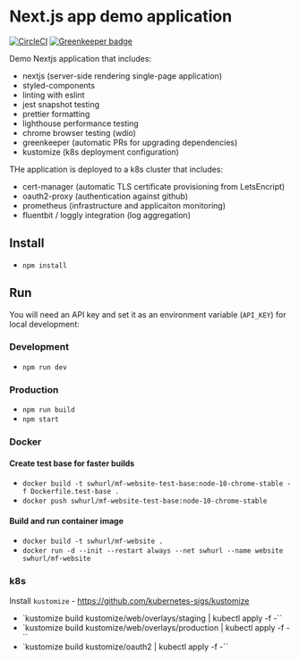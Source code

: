 # Next.js app  demo application

[![CircleCI](https://circleci.com/gh/samclement/mf-swhurl-website.svg?style=svg)](https://circleci.com/gh/samclement/mf-swhurl-website)
[![Greenkeeper badge](https://badges.greenkeeper.io/samclement/mf-swhurl-website.svg)](https://greenkeeper.io/)

Demo Nextjs application that includes: 

- nextjs (server-side rendering single-page application)
- styled-components
- linting with eslint
- jest snapshot testing
- prettier formatting
- lighthouse performance testing
- chrome browser testing (wdio)
- greenkeeper (automatic PRs for upgrading dependencies)
- kustomize (k8s deployment configuration)

THe application is deployed to a k8s cluster that includes:

- cert-manager (automatic TLS certificate provisioning from LetsEncript)
- oauth2-proxy (authentication against github)
- prometheus (infrastructure and applicaiton monitoring)
- fluentbit / loggly integration (log aggregation)

## Install

- `npm install`

## Run

You will need an API key and set it as an environment variable (`API_KEY`) for local development:

### Development

- `npm run dev`

### Production

- `npm run build`
- `npm start`

### Docker

#### Create test base for faster builds

- `docker build -t swhurl/mf-website-test-base:node-10-chrome-stable -f Dockerfile.test-base .`
- `docker push swhurl/mf-website-test-base:node-10-chrome-stable`

#### Build and run container image

- `docker build -t swhurl/mf-website .`
- `docker run -d --init --restart always --net swhurl --name website swhurl/mf-website`

### k8s

Install `kustomize` - https://github.com/kubernetes-sigs/kustomize

- `kustomize build kustomize/web/overlays/staging | kubectl apply -f -``
- `kustomize build kustomize/web/overlays/production | kubectl apply -f -``
- `kustomize build kustomize/oauth2 | kubectl apply -f -``
